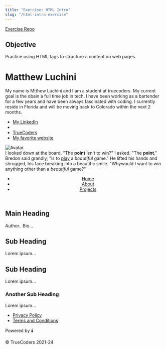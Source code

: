 ```yaml
---
title: "Exercise: HTML Intro"
slug: "/html-intro-exercise"
---
```


[Exercise Repo](https://github.com/Bryantellius/HTML_Exercise)

## Objective

Practice using HTML tags to structure a content on web pages.

<div id="exercise 1">
<!--Complete Exercise 1 here-->
<h1>Matthew Luchini</h1>
<p>My name is Mtthew Luchini and I am a student at truecoders. My current goal is the obain a full time job in tech. I have been working as a bartender for a few years and have been always fascinated with coding. I currently reside in Florida and will be moving back to Colorado within the next 2 months.
<p>
</div>

<div id="exercise 2">
<!--Complete Exercise 2 here-->
<ul>
   <li><a href="https://www.linkedin.com/in/matt-luchini/" target ="_blank">My LinkedIn</a><li>
   <li><a href="https://truecoders.io/" target="_blank">TrueCoders</a></li>
   <li><a href="https://www.amazon.com/" target="_blank">My favorite website</a></li>
</ul>
</div>

<div id="exercise 3">
<!--Complete Exercise 3 here-->
<img src ="./images/example.png" alt="Avatar."/>
</div>

<div id="exercise 4">
<!--Complete Exercise 4 here-->
I looked down at the board. "The <strong>point</strong> isn't to win?" I asked. "The <strong>point</strong>," <span>Bredon</span> said grandly, "is to <u>play</u> a <em>beautiful</em> game." He lifted his hands and shrugged, his face breaking into a beautific smile. "Whywould I want to win anything other than a <em>beautiful</em> game?"

<div id="exercise 5">
<!--Complete Exercise 5 here-->
<header>
        <nav>
          <ul>
            <li>
              <a href="/">Home</a>
            </li>
            <li>
              <a href="/about">About</a>
            </li>
            <li>
              <a href="/projects">Projects</a>
            </li>
          </ul>
        </nav>
      </header>

 <main>
      <section>
         <h1>Main Heading</h1>
           <p>Author.. Bio...</p>
             </section>
               <article>
             <section>
          <h2>Sub Heading</h2>
               <div>
                   <p>Lorem ipsum...</p>
                      </div>
                </section>
             <section>
          <h2>Sub Heading</h2>
       <p>Lorem ipsum...</p>
   <div>
       <h3>Another Sub Heading</h3>
          <p>Lorem ipsum...</p>
             </div>
                </section>
                  </article>
                   </main>

   <footer>
      <nav>
          <ul>
             <li>
                <a href="/privacy">Privacy Policy</a>
             </li>
           <li>
         <a href="/terms">Terms and Conditions</a>
       </li>
          </ul>
           </nav>

 <div>
     <p>Powered by 🕯️</p>
         <p>&copy; TrueCoders 2021-24</p>
          </div>
       </footer>
      </div>

  </body>
</html>